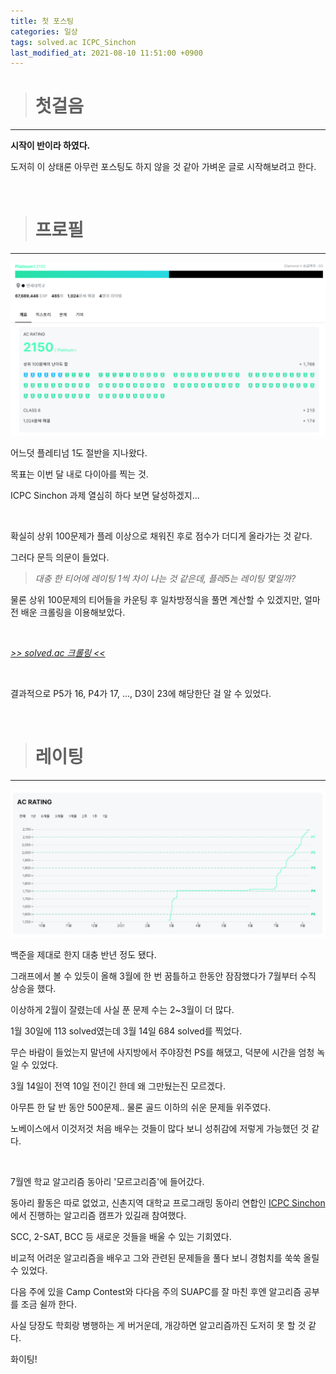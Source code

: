 ```yaml
---
title: 첫 포스팅
categories: 일상
tags: solved.ac ICPC_Sinchon
last_modified_at: 2021-08-10 11:51:00 +0900
---
```


> # 첫걸음
---

**시작이 반이라 하였다.**

도저히 이 상태론 아무런 포스팅도 하지 않을 것 같아 가벼운 글로 시작해보려고 한다.

<br>

> # 프로필
---

![프로필](/assets/images/20210809_profile.PNG)

어느덧 플레티넘 1도 절반을 지나왔다.

목표는 이번 달 내로 다이아를 찍는 것.

ICPC Sinchon 과제 열심히 하다 보면 달성하겠지...

<br>

확실히 상위 100문제가 플레 이상으로 채워진 후로 점수가 더디게 올라가는 것 같다.

그러다 문득 의문이 들었다.

> *대충 한 티어에 레이팅 1씩 차이 나는 것 같은데, 플레5는 레이팅 몇일까?*

물론 상위 100문제의 티어들을 카운팅 후 일차방정식을 풀면 계산할 수 있겠지만, 얼마 전 배운 크롤링을 이용해보았다.

<br>

*[>> solved.ac 크롤링 <<](https://cael0.github.io/python/crawling/)*

<br>

결과적으로 P5가 16, P4가 17, ..., D3이 23에 해당한단 걸 알 수 있었다.

<br>

> # 레이팅
---

![레이팅](/assets/images/20210809_rating.PNG)

백준을 제대로 한지 대충 반년 정도 됐다.

그래프에서 볼 수 있듯이 올해 3월에 한 번 꿈틀하고 한동안 잠잠했다가 7월부터 수직 상승을 했다.

이상하게 2월이 잘렸는데 사실 푼 문제 수는 2~3월이 더 많다.

1월 30일에 113 solved였는데 3월 14일 684 solved를 찍었다.

무슨 바람이 들었는지 말년에 사지방에서 주야장천 PS를 해댔고, 덕분에 시간을 엄청 녹일 수 있었다.

3월 14일이 전역 10일 전이긴 한데 왜 그만뒀는진 모르겠다.

아무튼 한 달 반 동안 500문제.. 물론 골드 이하의 쉬운 문제들 위주였다.

노베이스에서 이것저것 처음 배우는 것들이 많다 보니 성취감에 저렇게 가능했던 것 같다.

<br>

7월엔 학교 알고리즘 동아리 '모르고리즘'에 들어갔다.

동아리 활동은 따로 없었고, 신촌지역 대학교 프로그래밍 동아리 연합인 [ICPC Sinchon](https://icpc-sinchon.io/)에서 진행하는 알고리즘 캠프가 있길래 참여했다.

SCC, 2-SAT, BCC 등 새로운 것들을 배울 수 있는 기회였다.

비교적 어려운 알고리즘을 배우고 그와 관련된 문제들을 풀다 보니 경험치를 쑥쑥 올릴 수 있었다.

다음 주에 있을 Camp Contest와 다다음 주의 SUAPC를 잘 마친 후엔 알고리즘 공부를 조금 쉴까 한다.

사실 당장도 학회랑 병행하는 게 버거운데, 개강하면 알고리즘까진 도저히 못 할 것 같다.

화이팅!